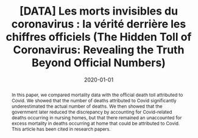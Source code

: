 ---
title: "[DATA] Les morts invisibles du coronavirus : la vérité derrière les chiffres officiels (The Hidden Toll of Coronavirus: Revealing the Truth Beyond Official Numbers)"
collection: publications
paperurl: 'https://www.lemediatv.fr/articles/2020/data-les-morts-invisibles-du-coronavirus-la-verite-derriere-les-chiffres-officiels-SaYKcOT9RFaTkUMNO7HOYg'
link: https://www.lemediatv.fr/articles/2020/data-les-morts-invisibles-du-coronavirus-la-verite-derriere-les-chiffres-officiels-SaYKcOT9RFaTkUMNO7HOYg
tags:
    - tag: Covid
      id: covid
      color: '#7B68EE'
      text_color: '#ffffff'
    - tag: Data mining
      id: data-mining
      color: '#4682B4'
      text_color: '#ffffff'
    - tag: Statistical inference
      id: statistical-inference
      color: '#D8BFD8'
      text_color: '#000000'
type: press
date: 2020-01-01
venue: 'Le Média'
authors: <b>Gautheron L.</b>, Gence C.
abstract: "In this paper, we compared mortality data with the official death toll attributed to Covid. We showed that the number of deaths attributed to Covid significantly underestimated the actual number of deaths. We then showed that the government later reduced the discrepancy by accounting for Covid-related deaths occurring in nursing homes, but that there remained an unaccounted for excess mortality in deaths occurring at home that could be attributed to Covid. This article has been cited in research papers."
citation: ' Lucas Gautheron,  Chloé Gence, &quot;[DATA] Les morts invisibles du coronavirus : la vérité derrière les chiffres officiels (The Hidden Toll of Coronavirus: Revealing the Truth Beyond Official Numbers).&quot; Le Média, 2020.'
---